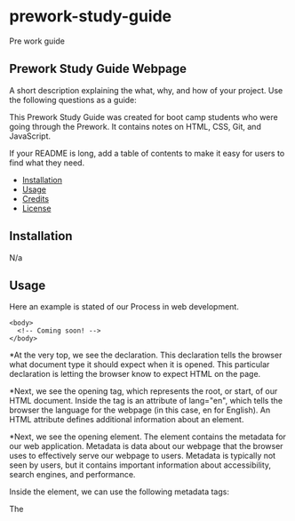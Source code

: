 # prework-study-guide
Pre work guide
## Prework Study Guide Webpage

A short description explaining the what, why, and how of your project. Use the following questions as a guide:

This Prework Study Guide was created for boot camp students who were going through the Prework. It contains notes on HTML, CSS, Git, and JavaScript.



If your README is long, add a table of contents to make it easy for users to find what they need.

- [Installation](#installation)
- [Usage](#usage)
- [Credits](#credits)
- [License](#license)

## Installation

N/a

## Usage

Here an example is stated of our Process in web development.
<!DOCTYPE html>
  <html lang="en">
    <head>
      <meta charset="UTF-8" />
      <title>Panda Fan Site!</title>
    </head>

    <body>
      <!-- Coming soon! -->
    </body>
  </html>

*At the very top, we see the <!DOCTYPE html> declaration. This declaration tells the browser what document type it should expect when it is opened. This particular <!DOCTYPE html> declaration is letting the browser know to expect HTML on the page.

*Next, we see the <html> opening tag, which represents the root, or start, of our HTML document. Inside the <html> tag is an attribute of lang="en", which tells the browser the language for the webpage (in this case, en for English). An HTML attribute defines additional information about an element.

*Next, we see the <head> opening element. The <head> element contains the metadata for our web application. Metadata is data about our webpage that the browser uses to effectively serve our webpage to users. Metadata is typically not seen by users, but it contains important information about accessibility, search engines, and performance.

Inside the <head> element, we can use the following metadata tags:

The <title> element defines the title for a webpage. This element is required and is extremely important for Search Engine Optimization (SEO).

The <style> element defines the CSS styles associated with a website.

The <base> element defines the base URL for a webpage.

The<link> element connects an external resource to the HTML document.

The <meta> element defines metadata such as the character set, description, keywords, author, and viewport.

* The `src` attribute defines the location, or source, of the image file.

* The `alt` attribute contains a text string that describes the appearance and functionality of the image.

Learned how to install the doctype, appllying the assets such as images to the webpage.

we see the <head> opening element. The <head> element contains the metadata for our web application. Metadata is data about our webpage that the browser uses to effectively serve our webpage to users. Metadata is typically not seen by users, but it contains important information about accessibility, search engines, and performance.
Provide instructions and examples for use. Include screenshots as needed.

To add a screenshot, create an `assets/images` folder in your repository and upload your screenshot to it. Then, using the relative file path, add it to your README using the following syntax:

![alt text](assets/images/screenshot.png)

## Credits

N/a

## License

Please refer to License in Repo

---

